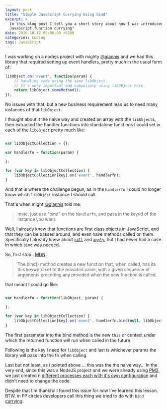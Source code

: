 ```yaml
---
layout: post
title: "Simple JavaScript Currying Using bind"
excerpt: >
  In this blog post I tell you a short story about how I was introduced to
  JavaScript function currying"
date: 2016-10-12 00:00:00 +0200
categories: Coding
tags: JavaScript
---
```


I was working on a nodejs project with mighty [@giannis](https://github.com/giannis)
and we had this library that required setting up event handlers, pretty much in
the usual form of:

```javascript
libObject.on('event', function(param) {
    // handling code using the same libObject.
    // It's very important and compulsory using libObject here.
    return libObject.someMethod();
});
```

No issues with that, but a new business requirement lead us to need many
instances of that `libObject`.

I thought about it the naive way and created an array with the `libObject`s,
then extracted the handler functions into standalone functions I could set in each
of the `libObject` pretty much like:

```javascript

var libObjectCollection = {};

var handlerfn = function(param) {

};

for (var key in libObjectCollection) {
    libObjectCollection[key].on('event', handlerfn);
}
```

And that is where the challenge begun, as in the `handlerfn` I could no longer
know which `libObject` instance I should call.

That's when might [@giannis](https://github.com/giannis) told me:

> mate, just use "bind" on the `handlerfn`, and pass in the key/id of the instance
you want.

Well, I already knew that functions are first class objects in JavaScript, and
that they can be passed around, and even have methods called on them. Specifically
I already knew about [`call`](https://developer.mozilla.org/en-US/docs/Web/JavaScript/Reference/Global_Objects/Function/call)
and [`apply`](https://developer.mozilla.org/en-US/docs/Web/JavaScript/Reference/Global_Objects/Function/apply),
but I had never had a case in which `bind` was needed.

So, first stop.. [MDN](https://developer.mozilla.org/en-US/docs/Web/JavaScript/Reference/Global_Objects/Function/bind).

> The bind() method creates a new function that, when called, has its this
keyword set to the provided value, with a given sequence of arguments preceding
any provided when the new function is called.

that meant I could go like:

```javascript

var handlerfn = function(libObject, param) {

};

for (var key in libObjectCollection) {
    libObjectCollection[key].on('event', handlerfn.bind(null, libObjectCollection[key], param));
}
```

The first parameter into the bind method is the new `this` or context under which
the returned function will run when called in the future.

Following is the key I need for `libObject` and last is whichever params the
library will pass into the fn when calling.

Last but not least, as I pointed above ... this was the the naive way... In the
very end, since this was a NodeJS project and we were already using [PM2](https://pm2.keymetrics.io/),
we just created n [different processes each with it's own configuration](https://pm2.keymetrics.io/docs/usage/application-declaration/)
and didn't need to change the code.

Despite that I'm thankful I found this issue for now I've learned this lesson.
BTW, in FP circles developers call this thing we tried to do with `bind`
[currying](https://www.sitepoint.com/currying-in-functional-javascript/).
